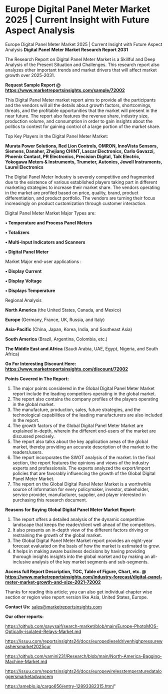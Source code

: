 # Europe Digital Panel Meter Market 2025 | Current Insight with Future Aspect Analysis
Europe Digital Panel Meter Market 2025 | Current Insight with Future Aspect Analysis
<strong>Digital Panel Meter Market Research Report 2031</strong>

The Research Report on Digital Panel Meter Market is a Skillful and Deep Analysis of the Present Situation and Challenges. This research report also analyzes other important trends and market drivers that will affect market growth over 2025-2031.

<strong>Request Sample Report @ <a href=https://www.marketreportsinsights.com/sample/72002>https://www.marketreportsinsights.com/sample/72002</a></strong>

This Digital Panel Meter market report aims to provide all the participants and the vendors will all the details about growth factors, shortcomings, threats, and the profitable opportunities that the market will present in the near future. The report also features the revenue share, industry size, production volume, and consumption in order to gain insights about the politics to contest for gaining control of a large portion of the market share.

Top Key Players in the Digital Panel Meter Market:

<strong>Murata Power Solutions, Red Lion Controls, OMRON, InnoVista Sensors, Siemens, Danaher, Zhejiang CHINT, Lascar Electronics, Carlo Gavazzi, Phoenix Contact, PR Electronics, Precision Digital, Taik Electric, Yokogawa Meters & Instruments, Trumeter, Autonics, Jewell Instruments, Laurel Electronics</strong>

The Digital Panel Meter Industry is severely competitive and fragmented due to the existence of various established players taking part in different marketing strategies to increase their market share. The vendors operating in the market are profiled based on price, quality, brand, product differentiation, and product portfolio. The vendors are turning their focus increasingly on product customization through customer interaction.

Digital Panel Meter Market Major Types are:

<strong>• Temperature and Process Panel Meters

• Totalizers

• Multi-Input Indicators and Scanners

• Digital Panel Meter</strong>

Market Major end-user applications :

<strong>• Display Current

• Display Voltage

• Displays Temperature</strong>

Regional Analysis

</u><strong><b>North America</b></strong> (the United States, Canada, and Mexico)

<strong><b>Europe </b></strong>(Germany, France, UK, Russia, and Italy)

<strong><b>Asia-Pacific</b></strong> (China, Japan, Korea, India, and Southeast Asia)

<strong><b>South America</b></strong> (Brazil, Argentina, Colombia, etc.)

<strong><b>The Middle East and Africa</b></strong> (Saudi Arabia, UAE, Egypt, Nigeria, and South Africa)

<strong>Go For Interesting Discount Here: <a href=https://www.marketreportsinsights.com/discount/72002>https://www.marketreportsinsights.com/discount/72002</a></strong>

<strong>Points Covered in The Report:</strong>
<ol>
  <li>The major points considered in the Global Digital Panel Meter Market report include the leading competitors operating in the global market.</li>
  <li>The report also contains the company profiles of the players operating in the global market.</li>
  <li>The manufacture, production, sales, future strategies, and the technological capabilities of the leading manufacturers are also included in the report.</li>
  <li>The growth factors of the Global Digital Panel Meter Market are explained in-depth, wherein the different end-users of the market are discussed precisely.</li>
  <li>The report also talks about the key application areas of the global market, thereby providing an accurate description of the market to the readers/users.</li>
  <li>The report incorporates the SWOT analysis of the market. In the final section, the report features the opinions and views of the industry experts and professionals. The experts analyzed the export/import policies that are favorably influencing the growth of the Global Digital Panel Meter Market.</li>
  <li>The report on the Global Digital Panel Meter Market is a worthwhile source of information for every policymaker, investor, stakeholder, service provider, manufacturer, supplier, and player interested in purchasing this research document.</li>
</ol>
<strong>Reasons for Buying Global Digital Panel Meter Market Report:</strong>

<ol>
  <li>The report offers a detailed analysis of the dynamic competitive landscape that keeps the reader/client well ahead of the competitors.</li>
  <li>It also presents an in-depth view of the different factors driving or restraining the growth of the global market.</li>
  <li>The Global Digital Panel Meter Market report provides an eight-year forecast evaluated on the basis of how the market is estimated to grow.</li>
  <li>It helps in making aware business decisions by having providing thorough insights insights into the global market and by making an all-inclusive analysis of the key market segments and sub-segments.</li>
</ol>
<strong>Access full Report Description, TOC, Table of Figure, Chart, etc. @ <a href=https://www.marketreportsinsights.com/industry-forecast/digital-panel-meter-market-growth-and-size-2021-72002>https://www.marketreportsinsights.com/industry-forecast/digital-panel-meter-market-growth-and-size-2021-72002</a></strong>


Thanks for reading this article; you can also get individual chapter wise section or region wise report version like Asia, United States, Europe.

<strong>Contact Us:</strong>
sales@marketreportsinsights.com

<strong>Our other reports:</strong>

<a href=https://github.com/sayysaif/search-market/blob/main/Europe-PhotoMOS-Optically-isolated-Relays-Market.md>https://github.com/sayysaif/search-market/blob/main/Europe-PhotoMOS-Optically-isolated-Relays-Market.md</a>

<a href=https://issuu.com/reportsinsights24/docs/europedieseldrivenhighpressurewashersmarket2025cur>https://issuu.com/reportsinsights24/docs/europedieseldrivenhighpressurewashersmarket2025cur</a>

<a href=https://github.com/yamini231/Research/blob/main/North-America-Bagging-Machine-Market.md>https://github.com/yamini231/Research/blob/main/North-America-Bagging-Machine-Market.md</a>

<a href=https://issuu.com/reportsinsights24/docs/europewirelesstemperaturedataloggersmarketadvancem>https://issuu.com/reportsinsights24/docs/europewirelesstemperaturedataloggersmarketadvancem</a>

<a href=https://ameblo.jp/cargo656/entry-12893382315.html>https://ameblo.jp/cargo656/entry-12893382315.html</a>"
